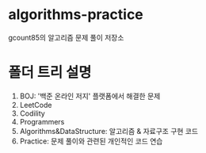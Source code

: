 # algorithms-practice

gcount85의 알고리즘 문제 풀이 저장소

# 폴더 트리 설명

1. BOJ: '백준 온라인 저지' 플랫폼에서 해결한 문제
2. LeetCode
3. Codility
4. Programmers
5. Algorithms&DataStructure: 알고리즘 & 자료구조 구현 코드
6. Practice: 문제 풀이와 관련된 개인적인 코드 연습
